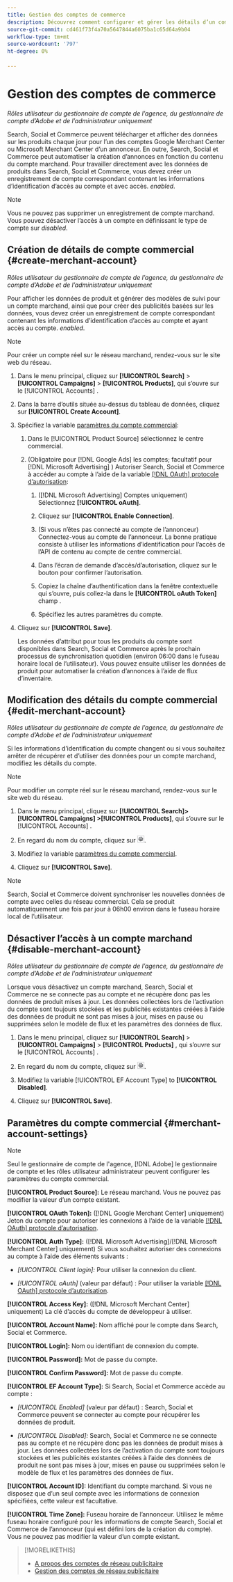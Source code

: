 ```yaml
---
title: Gestion des comptes de commerce
description: Découvrez comment configurer et gérer les détails d’un compte de centre commercial.
source-git-commit: cd461f73f4a70a5647844a6075ba1c65d64a9b04
workflow-type: tm+mt
source-wordcount: '797'
ht-degree: 0%

---
```


# Gestion des comptes de commerce

*Rôles utilisateur du gestionnaire de compte de l’agence, du gestionnaire de compte d’Adobe et de l’administrateur uniquement*

Search, Social et Commerce peuvent télécharger et afficher des données sur les produits chaque jour pour l’un des comptes Google Merchant Center ou Microsoft Merchant Center d’un annonceur. En outre, Search, Social et Commerce peut automatiser la création d’annonces en fonction du contenu du compte marchand. Pour travailler directement avec les données de produits dans Search, Social et Commerce, vous devez créer un enregistrement de compte correspondant contenant les informations d’identification d’accès au compte et avec accès. *enabled*.

>[!NOTE]
>
>Vous ne pouvez pas supprimer un enregistrement de compte marchand. Vous pouvez désactiver l’accès à un compte en définissant le type de compte sur *disabled*.

## Création de détails de compte commercial {#create-merchant-account}

*Rôles utilisateur du gestionnaire de compte de l’agence, du gestionnaire de compte d’Adobe et de l’administrateur uniquement*

Pour afficher les données de produit et générer des modèles de suivi pour un compte marchand, ainsi que pour créer des publicités basées sur les données, vous devez créer un enregistrement de compte correspondant contenant les informations d’identification d’accès au compte et ayant accès au compte. *enabled*.

>[!NOTE]
>
>Pour créer un compte réel sur le réseau marchand, rendez-vous sur le site web du réseau.

1. Dans le menu principal, cliquez sur **[!UICONTROL Search]** \> **[!UICONTROL Campaigns]** \> **[!UICONTROL Products]**, qui s’ouvre sur le [!UICONTROL Accounts] .

1. Dans la barre d’outils située au-dessus du tableau de données, cliquez sur **[!UICONTROL Create Account]**.

1. Spécifiez la variable [paramètres du compte commercial](#merchant-account-settings):

   1. Dans le [!UICONTROL Product Source] sélectionnez le centre commercial.

   1. (Obligatoire pour [!DNL Google Ads] les comptes; facultatif pour [!DNL Microsoft Advertising] ) Autoriser Search, Social et Commerce à accéder au compte à l’aide de la variable [[!DNL OAuth] protocole d’autorisation](http://tools.ietf.org/html/draft-ietf-oauth-v2-22):

      1. ([!DNL Microsoft Advertising] Comptes uniquement) Sélectionnez **[!UICONTROL oAuth]**.

      1. Cliquez sur **[!UICONTROL Enable Connection]**.

      1. (Si vous n’êtes pas connecté au compte de l’annonceur) Connectez-vous au compte de l’annonceur. La bonne pratique consiste à utiliser les informations d’identification pour l’accès de l’API de contenu au compte de centre commercial.

      1. Dans l’écran de demande d’accès/d’autorisation, cliquez sur le bouton pour confirmer l’autorisation.

      1. Copiez la chaîne d’authentification dans la fenêtre contextuelle qui s’ouvre, puis collez-la dans le **[!UICONTROL oAuth Token]** champ .

      1. Spécifiez les autres paramètres du compte.

1. Cliquez sur **[!UICONTROL Save]**.

   Les données d’attribut pour tous les produits du compte sont disponibles dans Search, Social et Commerce après le prochain processus de synchronisation quotidien (environ 06:00 dans le fuseau horaire local de l’utilisateur). Vous pouvez ensuite utiliser les données de produit pour automatiser la création d’annonces à l’aide de flux d’inventaire.

## Modification des détails du compte commercial {#edit-merchant-account}

*Rôles utilisateur du gestionnaire de compte de l’agence, du gestionnaire de compte d’Adobe et de l’administrateur uniquement*

Si les informations d’identification du compte changent ou si vous souhaitez arrêter de récupérer et d’utiliser des données pour un compte marchand, modifiez les détails du compte.

>[!NOTE]
>
>Pour modifier un compte réel sur le réseau marchand, rendez-vous sur le site web du réseau.

1. Dans le menu principal, cliquez sur **[!UICONTROL Search]\> [!UICONTROL Campaigns] \>[!UICONTROL Products]**, qui s’ouvre sur le [!UICONTROL Accounts] .

1. En regard du nom du compte, cliquez sur ![Paramètres d’affichage/de modification](/help/search-social-commerce/assets/settings.png "Paramètres d’affichage/de modification").

1. Modifiez la variable [paramètres du compte commercial](#merchant-account-settings).

1. Cliquez sur **[!UICONTROL Save]**.

>[!NOTE]
>
>Search, Social et Commerce doivent synchroniser les nouvelles données de compte avec celles du réseau commercial. Cela se produit automatiquement une fois par jour à 06h00 environ dans le fuseau horaire local de l’utilisateur.

## Désactiver l’accès à un compte marchand {#disable-merchant-account}

*Rôles utilisateur du gestionnaire de compte de l’agence, du gestionnaire de compte d’Adobe et de l’administrateur uniquement*

Lorsque vous désactivez un compte marchand, Search, Social et Commerce ne se connecte pas au compte et ne récupère donc pas les données de produit mises à jour. Les données collectées lors de l’activation du compte sont toujours stockées et les publicités existantes créées à l’aide des données de produit ne sont pas mises à jour, mises en pause ou supprimées selon le modèle de flux et les paramètres des données de flux.

1. Dans le menu principal, cliquez sur **[!UICONTROL Search]** \> **[!UICONTROL Campaigns]** \> **[!UICONTROL Products]** , qui s’ouvre sur le [!UICONTROL Accounts] .

1. En regard du nom du compte, cliquez sur ![Paramètres d’affichage/de modification](/help/search-social-commerce/assets/settings.png "Paramètres d’affichage/de modification").

1. Modifiez la variable [!UICONTROL EF Account Type] to **[!UICONTROL Disabled]**.

1. Cliquez sur **[!UICONTROL Save]**.

## Paramètres du compte commercial {#merchant-account-settings}

>[!NOTE]
>
>Seul le gestionnaire de compte de l&#39;agence, [!DNL Adobe] le gestionnaire de compte et les rôles utilisateur administrateur peuvent configurer les paramètres du compte commercial.

**[!UICONTROL Product Source]:** Le réseau marchand. Vous ne pouvez pas modifier la valeur d’un compte existant.

**[!UICONTROL OAuth Token]:** ([!DNL Google Merchant Center] uniquement) Jeton du compte pour autoriser les connexions à l’aide de la variable [[!DNL OAuth] protocole d’autorisation](http://tools.ietf.org/html/draft-ietf-oauth-v2-22).

**[!UICONTROL Auth Type]:** ([!DNL Microsoft Advertising]/[!DNL Microsoft Merchant Center] uniquement) Si vous souhaitez autoriser des connexions au compte à l’aide des éléments suivants :

* *[!UICONTROL Client login]:* Pour utiliser la connexion du client.

* *[!UICONTROL oAuth]* (valeur par défaut) : Pour utiliser la variable [[!DNL OAuth] protocole d’autorisation](http://tools.ietf.org/html/draft-ietf-oauth-v2-22).

**[!UICONTROL Access Key]:** ([!DNL Microsoft Merchant Center] uniquement) La clé d’accès du compte de développeur à utiliser.

**[!UICONTROL Account Name]:** Nom affiché pour le compte dans Search, Social et Commerce.

**[!UICONTROL Login]:** Nom ou identifiant de connexion du compte.

**[!UICONTROL Password]:** Mot de passe du compte.

**[!UICONTROL Confirm Password]:** Mot de passe du compte.

**[!UICONTROL EF Account Type]:** Si Search, Social et Commerce accède au compte :

* *[!UICONTROL Enabled]* (valeur par défaut) : Search, Social et Commerce peuvent se connecter au compte pour récupérer les données de produit.

* *[!UICONTROL Disabled]:* Search, Social et Commerce ne se connecte pas au compte et ne récupère donc pas les données de produit mises à jour. Les données collectées lors de l’activation du compte sont toujours stockées et les publicités existantes créées à l’aide des données de produit ne sont pas mises à jour, mises en pause ou supprimées selon le modèle de flux et les paramètres des données de flux.

**[!UICONTROL Account ID]:** Identifiant du compte marchand. Si vous ne disposez que d’un seul compte avec les informations de connexion spécifiées, cette valeur est facultative.

**[!UICONTROL Time Zone]:** Fuseau horaire de l’annonceur. Utilisez le même fuseau horaire configuré pour les informations de compte Search, Social et Commerce de l’annonceur (qui est défini lors de la création du compte). Vous ne pouvez pas modifier la valeur d’un compte existant.

>[!MORELIKETHIS]
>
>* [A propos des comptes de réseau publicitaire](ad-network-account-about.md)
>* [Gestion des comptes de réseau publicitaire](ad-network-account-manage.md)

